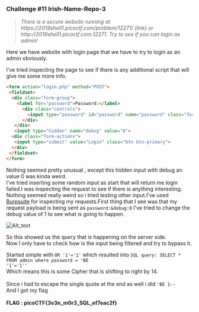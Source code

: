<h3>Challenge #11 Irish-Name-Repo-3</h3>
<blockquote><i>There is a secure website running at https://2019shell1.picoctf.com/problem/12271/ (link) or http://2019shell1.picoctf.com:12271. Try to see if you can login as admin!</i></blockquote>

Here we have website with login page that we have to try to login as an admin obviously.  

I've tried inspecting the page to see if there is any additional script that will give me some more info.

```html
<form action="login.php" method="POST">
 <fieldset>
  <div class="form-group">
    <label for="password">Password:</label>
      <div class="controls">
        <input type="password" id="password" name="password" class="form-control">
      </div>
   </div>
   <input type="hidden" name="debug" value="0">
  <div class="form-actions">
   <input type="submit" value="Login" class="btn btn-primary">
  </div>
 </fieldset>
</form>  
```

Nothing seemed pretty unusual , except this hidden input with debug an value 0 was kinda weird.<br>I've tried inserting some random input as start that will return me login failed.I was inspecting the request to see if there is anything interesting. Nothing seemed really weird so i tried testing other input.I've used <a href="https://portswigger.net/burp">Burpsuite</a> for inspecting my requests.First thing that I see was that my request payload is being sent as <code>password:&debug:0</code>
I've tried to change the debug value of 1 to see what is going to happen.  
  
![Alt_text](https://github.com/DejanJS/picoCTF-Writeups-2019/blob/master/11.Irish-Name-Repo-3/ss1.png)

So this showed us the query that is happening on the server side. <br>
Now I only have to check how is the input being filtered and try to bypass it.  
  
Started simple with <code>OR '1'='1'</code> which resulted into <code>SQL query: SELECT * FROM admin where password = 'BE '1'='1''</code> <br>
Which means this is some Cipher that is shifting to right by 14.  
<br>Since i had to escape the single quote at the end as well i did <code>'BE 1--</code>  
And I got my flag  
<br><b>FLAG : picoCTF{3v3n_m0r3_SQL_ef7eac2f}</b>
  
